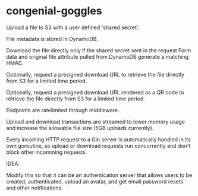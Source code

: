 # congenial-goggles

Upload a file to S3 with a user defined 'shared secret'. 

File metadata is stored in DynamoDB.

Download the file directly only if the shared secret sent in the request Form data 
and original file attribute pulled from DynamoDB generate a matching HMAC.

Optionally, request a presigned download URL to retrieve the file directly from S3 
for a limited time period. 

Optionally, request a presigned download URL rendered as a QR code to retrieve the 
file directly from S3 for a limited time period. 

Endpoints are ratelimited through middleware.

Upload and download transactions are streamed to lower memory usage and increase 
the allowable file size (5GB uploads currently).

Every incoming HTTP request to a Gin server is automatically handled in its own 
goroutine, so upload or download requests run concurrently and don't block other 
incomming requests.

IDEA:

Modify this so that it can be an authentication server that allows users to be created, authenticated, upload an avatar, and get email password resets and other notifications.